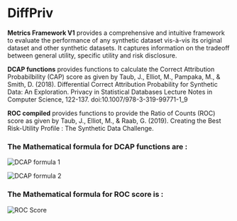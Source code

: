 # DiffPriv

**Metrics Framework V1** provides a comprehensive and intuitive framework to evaluate the performance of any synthetic dataset vis-à-vis its original dataset and other synthetic datasets. It captures information on the tradeoff between general utility, specific utility and risk disclosure. 

**DCAP functions** provides functions to calculate the Correct Attribution Probabilbility (CAP) score as given by Taub, J., Elliot, M., Pampaka, M., &amp; Smith, D. (2018). Differential Correct Attribution Probability for Synthetic Data: An Exploration. Privacy in Statistical Databases Lecture Notes in Computer Science, 122-137. doi:10.1007/978-3-319-99771-1_9

**ROC compiled** provides functions to provide the Ratio of Counts (ROC) score as given by Taub, J., Elliot, M., & Raab, G. (2019). Creating the Best Risk-Utility Profile : The Synthetic Data Challenge.

### The Mathematical formula for DCAP functions are : 

![DCAP formula 1](https://github.com/MUNFAI15/DiffPriv/blob/master/DCAP1.png)

![DCAP formula 2](https://github.com/MUNFAI15/DiffPriv/blob/master/DCAP2.png)


### The Mathematical formula for ROC score is : 
![ROC Score](https://github.com/MUNFAI15/DiffPriv/blob/master/ROC.png)

